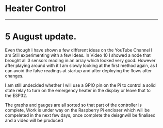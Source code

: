 #  Heater Control

-----

# 5 August update.
Even though I have shown a few different ideas on the YouTube Channel I am Still experimenting with a few Ideas. In Video 10 I showed a node that brought all 3 sensors reading in an array which looked very good. However after playing around with it I am slowly looking at the first method again, as I can avoid the false readings at startup and after deploying the flows after changes.

I am still undecided whether I will use a GPIO pin on the Pi to control a solid state relay to turn on the emergency heater in the display or leave that to the ESP32.

The graphs and gauges are all sorted so that part of the controller is complete, Work is under way on the Raspberry Pi encloser which will be compeleted in the next few days, once complete the deisgnwill be finalised and a video will be produced
